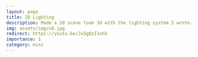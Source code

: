 ```yaml
---
layout: page
title: 2D Lighting
description: Made a 2d scene look 3d with the lighting system I wrote.
img: assets/img/v8.jpg
redirect: https://youtu.be/Jv5gQzI1xhk
importance: 1
category: misc
---
```

